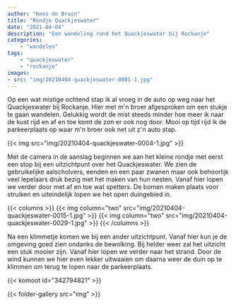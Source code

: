 ```yaml
---
author: "Kees de Bruin"
title: "Rondje Quackjeswater"
date: "2021-04-04"
description: "Een wandeling rond het Quackjeswater bij Rockanje"
categories:
    - "wandelen"
tags:
    - "quackjeswater"
    - "rockanje"
images:
- src: "img/20210404-quackjeswater-0001-1.jpg"
---
```

Op een wat mistige ochtend stap ik al vroeg in de auto op weg naar het Quackjeswater bij Rockanje. Hier met m'n broer afgesproken om een stukje te gaan wandelen. Gelukkig wordt de mist steeds minder hoe meer ik naar de kust rijd en af en toe komt de zon er ook nog door. Mooi op tijd rijd ik de parkeerplaats op waar m'n broer ook net uit z'n auto stap.

{{< img src="img/20210404-quackjeswater-0004-1.jpg" >}}

Met de camera in de aanslag beginnen we aan het kleine rondje met eerst een stop bij een uitzichtpunt over het Quackjeswater. We zien de gebruikelijke aalscholvers, eenden en een paar zwanen maar ook behoorlijk veel lepelaars druk bezig met het maken van hun nesten. Vanaf hier lopen we verder door met af en toe wat spetters. De bomen maken plaats voor struiken en uiteindelijk lopen we het open duingebied in.

{{< columns >}}
{{< img column="two" src="img/20210404-quackjeswater-0015-1.jpg" >}}
{{< img column="two" src="img/20210404-quackjeswater-0029-1.jpg" >}}
{{< /columns >}}

Na een klimmetje komen we bij een ander uitzichtpunt. Vanaf hier kun je de omgeving goed zien ondanks de bewolking. Bij helder weer zal het uitzicht een stuk mooier zijn. Vanaf hier lopen we verder naar het strand. Door de wind kunnen we hier even lekker uitwaaien om daarna weer de duin op te klimmen om terug te lopen naar de parkeerplaats.

{{< komoot id="342794821" >}}

{{< folder-gallery src="img" >}}
